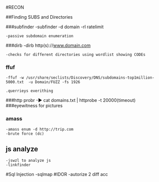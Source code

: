 

#RECON

##Finding SUBS and Directories

###subfinder
	-subfinder -d domain -rl ratelimit
	
	-passive subdomain enumeration 
###dirb 
	-dirb http(s)://www.domain.com
	
	-checks for different directories using wordlist showing CODEs

### ffuf
	-ffuf -w /usr/share/seclists/Discovery/DNS/subdomains-top1million-5000.txt  -u Domain/FUZZ -fs 1926

	.querrieys everithing
###http probr
	-▶ cat domains.txt | httprobe -t 20000(timeout)
###eyewitness for pictures
### amass
	-amass enum -d http://trip.com   
	-brute force (dc)
## js analyze
	-jswzl to analyze js 
	-linkfinder
#Sql Injection
	-sqlmap
#IDOR
	-autorize 2 diff acc
#	
	
